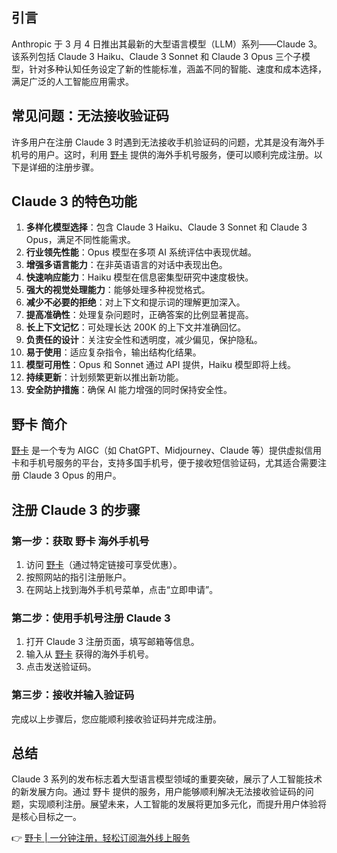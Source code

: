 ## 引言

Anthropic 于 3 月 4 日推出其最新的大型语言模型（LLM）系列——Claude 3。该系列包括 Claude 3 Haiku、Claude 3 Sonnet 和 Claude 3 Opus 三个子模型，针对多种认知任务设定了新的性能标准，涵盖不同的智能、速度和成本选择，满足广泛的人工智能应用需求。

## 常见问题：无法接收验证码

许多用户在注册 Claude 3 时遇到无法接收手机验证码的问题，尤其是没有海外手机号的用户。这时，利用 [野卡](https://bit.ly/bewildcard) 提供的海外手机号服务，便可以顺利完成注册。以下是详细的注册步骤。

## Claude 3 的特色功能

1. **多样化模型选择**：包含 Claude 3 Haiku、Claude 3 Sonnet 和 Claude 3 Opus，满足不同性能需求。
2. **行业领先性能**：Opus 模型在多项 AI 系统评估中表现优越。
3. **增强多语言能力**：在非英语语言的对话中表现出色。
4. **快速响应能力**：Haiku 模型在信息密集型研究中速度极快。
5. **强大的视觉处理能力**：能够处理多种视觉格式。
6. **减少不必要的拒绝**：对上下文和提示词的理解更加深入。
7. **提高准确性**：处理复杂问题时，正确答案的比例显著提高。
8. **长上下文记忆**：可处理长达 200K 的上下文并准确回忆。
9. **负责任的设计**：关注安全性和透明度，减少偏见，保护隐私。
10. **易于使用**：适应复杂指令，输出结构化结果。
11. **模型可用性**：Opus 和 Sonnet 通过 API 提供，Haiku 模型即将上线。
12. **持续更新**：计划频繁更新以推出新功能。
13. **安全防护措施**：确保 AI 能力增强的同时保持安全性。

## 野卡 简介

[野卡](https://bit.ly/bewildcard) 是一个专为 AIGC（如 ChatGPT、Midjourney、Claude 等）提供虚拟信用卡和手机号服务的平台，支持多国手机号，便于接收短信验证码，尤其适合需要注册 Claude 3 Opus 的用户。

## 注册 Claude 3 的步骤

### 第一步：获取 野卡 海外手机号

1. 访问 [野卡](https://bit.ly/bewildcard)（通过特定链接可享受优惠）。
2. 按照网站的指引注册账户。
3. 在网站上找到海外手机号菜单，点击“立即申请”。

### 第二步：使用手机号注册 Claude 3

1. 打开 Claude 3 注册页面，填写邮箱等信息。
2. 输入从 [野卡](https://bit.ly/bewildcard) 获得的海外手机号。
3. 点击发送验证码。

### 第三步：接收并输入验证码

完成以上步骤后，您应能顺利接收验证码并完成注册。

## 总结

Claude 3 系列的发布标志着大型语言模型领域的重要突破，展示了人工智能技术的新发展方向。通过 野卡 提供的服务，用户能够顺利解决无法接收验证码的问题，实现顺利注册。展望未来，人工智能的发展将更加多元化，而提升用户体验将是核心目标之一。

👉 [野卡 | 一分钟注册，轻松订阅海外线上服务](https://bit.ly/bewildcard)